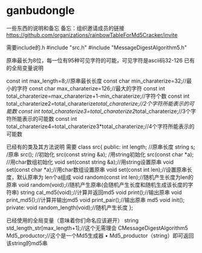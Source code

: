 # ganbudongle
一些东西的说明和备忘
备忘：组织邀请成员的链接
https://github.com/organizations/rainbowTableForMd5Cracker/invite

需要include的.h
#include "src.h"
#include "MessageDigestAlgorithm5.h"

原串最长为8位，每一位有95种可见字符的可能，可见字符是ascii码32-126
已有的全局变量说明

const int max_length=8;//原串最长长度
const char min_charaterize=32;//最小的字符
const char max_charaterize=126;//最大的字符
const int total_charaterize=max_charaterize+1-min_charaterize;//字符个数
const int total_charaterize2=total_charaterize*total_charaterize;//2个字符所能表示的可能数
const int total_charaterize3=total_charaterize2*total_charaterize;//3个字符所能表示的可能数
const int total_charaterize4=total_charaterize3*total_charaterize;//4个字符所能表示的可能数

 

已经有的类及其方法说明
需要
class src{
        public:
                int length; //原串长度
                string s; /原串
                src(); //初始化
                src(const string &a); /用string初始化
                src(const char *a); //用char数组初始化
                void set(const string &a);//用string设置原串
                void set(const char *a);//用char数组设置原串
                void set(const int len);//设置原串长度，默认原串为 len个a组成
                void random(const int len);//随机产生长度为len的原串
                void random(void);//随机产生原串(会随机产生长度和随机生成该长度的字符串)
                string cal_md5(void);//计算并返回md5
                void print();//输出原串
                void print_md5();//计算并输出md5
                void print_pair();//输出原串 md5
                void init();
        private:
                void random_length(void);//随机产生长度
};
 

已经使用的全局变量（意味着你们命名应该避开）
string std_length_str[max_length+1];//这个无需理会
CMessageDigestAlgorithm5 Md5_productor;//这个是一个Md5生成器
•	 Md5_productor（string）即可返回该string的md5串

